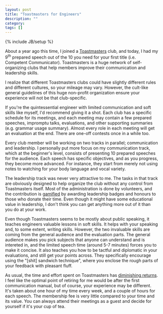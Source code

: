```yaml
---
layout: post
title: "Toastmasters for Engineers"
description: ""
category: 
tags: []
---
```

{% include JB/setup %}

About a year ago this time, I joined a [Toastmasters](http://www.toastmasters.org/) club, and today, I had my 9<sup>th</sup> prepared speech out of the 10 you need for your first title (i.e. Competent Communicator). Toastmasters is a huge network of self-organizing clubs that help members improve their communication and leadership skills.

I realize that different Toastmasters clubs could have slightly different rules and different cultures, so your mileage may vary. However, the cult-like general guidelines of this huge non-profit organization ensure your experience will not be that club-specific.

If you're the quintessential engineer with limited communication and soft skills like myself, I'd recommend giving it a shot. Each club has a specific schedule for its meetings, and each meeting may contain a few prepared speeches, impromptu talks, evaluations, and other supporting summaries (e.g. grammar usage summary). Almost every role in each meeting will get an evaluation at the end. There are one-off contests once in a while too.

Every club member will be working on two tracks in parallel; communication and leadership. I personally put more focus on my communication track, which at the beginner's level, consists of presenting 10 prepared speeches for the audience. Each speech has specific objectives, and as you progress, they become more advanced. For instance, they start from merely not using notes to watching for your body language and vocal variety.

The leadership track was never very attractive to me. The tasks in that track are obviously designed to help organize the club without any control from Toastmasters itself. Most of the administration is done by volunteers, and the contribution is [gamified](http://en.wikipedia.org/wiki/Gamification) by awarding leadership badges and honours to those who donate their time. Even though it might have some educational value in leadership, I don't think you can get anything more out of it than you do at your work.

Even though Toastmasters seems to be mostly about public speaking, it teaches engineers valuable lessons in soft skills. It helps with your speaking and, to some extent, writing skills. However, the two invaluable skills are coming from the general audience and the evaluation parts. The general audience makes you pick subjects that anyone can understand and is intereted in, and the limited speech time (around 5-7 minutes) forces you to make it concise. It also teaches you how to be tactful and diplomatic in your evaluations, and still get your points across. They specifically encourage using the "\[shit\] sandwich technique", where you enclose the rough parts of your feedback with pleasant fluff.

As usual, the time and effort spent on Toastmasters has [diminishing returns](http://en.wikipedia.org/wiki/Diminishing_returns). I feel like the optimal point of retiring for me would be after the first communication manual, but of course, your experience may be different. It's taken about one hour of my time every week, and a couple of hours for each speech. The membership fee is very little compared to your time and its value. You can always attend their meetings as a guest and decide for yourself if it's your cup of tea.